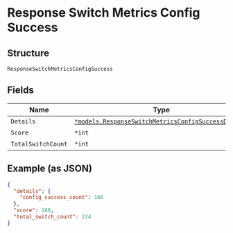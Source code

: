 
# Response Switch Metrics Config Success

## Structure

`ResponseSwitchMetricsConfigSuccess`

## Fields

| Name | Type | Tags | Description |
|  --- | --- | --- | --- |
| `Details` | [`*models.ResponseSwitchMetricsConfigSuccessDetails`](../../doc/models/response-switch-metrics-config-success-details.md) | Optional | - |
| `Score` | `*int` | Optional | - |
| `TotalSwitchCount` | `*int` | Optional | - |

## Example (as JSON)

```json
{
  "details": {
    "config_success_count": 166
  },
  "score": 180,
  "total_switch_count": 224
}
```

